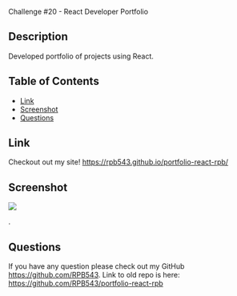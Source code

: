 Challenge #20 - React Developer Portfolio

## Description
Developed portfolio of projects using React.

## Table of Contents
* [Link](#link)
* [Screenshot](#screenshot)
* [Questions](#questions)


## Link
Checkout out my site!
https://rpb543.github.io/portfolio-react-rpb/


## Screenshot
<img src=".src/assets/screenshot.png" >


.

## Questions
If you have any question please check out my GitHub https://github.com/RPB543.  Link to old repo is here: https://github.com/RPB543/portfolio-react-rpb
